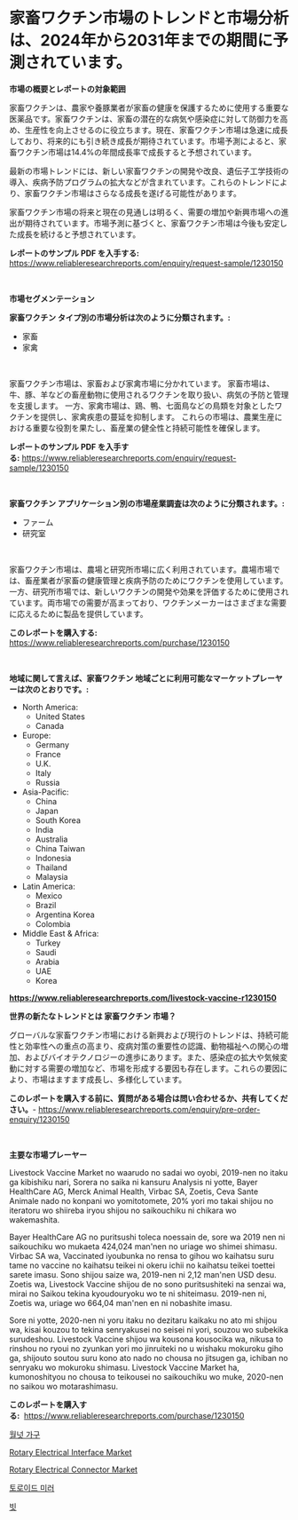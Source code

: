 <p><h1>家畜ワクチン市場のトレンドと市場分析は、2024年から2031年までの期間に予測されています。</h1></p><p><strong>市場の概要とレポートの対象範囲</strong></p>
<p><p>家畜ワクチンは、農家や養豚業者が家畜の健康を保護するために使用する重要な医薬品です。家畜ワクチンは、家畜の潜在的な病気や感染症に対して防御力を高め、生産性を向上させるのに役立ちます。現在、家畜ワクチン市場は急速に成長しており、将来的にも引き続き成長が期待されています。市場予測によると、家畜ワクチン市場は14.4%の年間成長率で成長すると予想されています。</p><p>最新の市場トレンドには、新しい家畜ワクチンの開発や改良、遺伝子工学技術の導入、疾病予防プログラムの拡大などが含まれています。これらのトレンドにより、家畜ワクチン市場はさらなる成長を遂げる可能性があります。</p><p>家畜ワクチン市場の将来と現在の見通しは明るく、需要の増加や新興市場への進出が期待されています。市場予測に基づくと、家畜ワクチン市場は今後も安定した成長を続けると予想されています。</p></p>
<p><strong>レポートのサンプル PDF を入手する:</strong> <a href="https://www.reliableresearchreports.com/enquiry/request-sample/1230150">https://www.reliableresearchreports.com/enquiry/request-sample/1230150</a></p>
<p>&nbsp;</p>
<p><strong>市場セグメンテーション</strong></p>
<p><strong>家畜ワクチン タイプ別の市場分析は次のように分類されます。:</strong></p>
<p><ul><li>家畜</li><li>家禽</li></ul></p>
<p>&nbsp;</p>
<p><p>家畜ワクチン市場は、家畜および家禽市場に分かれています。 家畜市場は、牛、豚、羊などの畜産動物に使用されるワクチンを取り扱い、病気の予防と管理を支援します。 一方、家禽市場は、鶏、鴨、七面鳥などの鳥類を対象としたワクチンを提供し、家禽疾患の蔓延を抑制します。 これらの市場は、農業生産における重要な役割を果たし、畜産業の健全性と持続可能性を確保します。</p></p>
<p><strong>レポートのサンプル PDF を入手する:</strong>&nbsp;<a href="https://www.reliableresearchreports.com/enquiry/request-sample/1230150">https://www.reliableresearchreports.com/enquiry/request-sample/1230150</a></p>
<p>&nbsp;</p>
<p><strong> 家畜ワクチン アプリケーション別の市場産業調査は次のように分類されます。:</strong></p>
<p><ul><li>ファーム</li><li>研究室</li></ul></p>
<p>&nbsp;</p>
<p><p>家畜ワクチン市場は、農場と研究所市場に広く利用されています。農場市場では、畜産業者が家畜の健康管理と疾病予防のためにワクチンを使用しています。一方、研究所市場では、新しいワクチンの開発や効果を評価するために使用されています。両市場での需要が高まっており、ワクチンメーカーはさまざまな需要に応えるために製品を提供しています。</p></p>
<p><strong>このレポートを購入する:</strong>&nbsp; <a href="https://www.reliableresearchreports.com/purchase/1230150">https://www.reliableresearchreports.com/purchase/1230150</a></p>
<p>&nbsp;</p>
<p><strong>地域に関して言えば、家畜ワクチン 地域ごとに利用可能なマーケットプレーヤーは次のとおりです。:</strong></p>
<p><ul>
    <li>
        North America:
        <ul>
            <li>United States</li>
            <li>Canada</li>
        </ul>
    </li>
    <li>
        Europe:
        <ul>
            <li>Germany</li>
            <li>France</li>
            <li>U.K.</li>
            <li>Italy</li>
            <li>Russia</li>
        </ul>
    </li>
    <li>
        Asia-Pacific:
        <ul>
            <li>China</li>
            <li>Japan</li>
            <li>South Korea</li>
            <li>India</li>
            <li>Australia</li>
            <li>China Taiwan</li>
            <li>Indonesia</li>
            <li>Thailand</li>
            <li>Malaysia</li>
        </ul>
    </li>
    <li>
        Latin America:
        <ul>
            <li>Mexico</li>
            <li>Brazil</li>
            <li>Argentina Korea</li>
            <li>Colombia</li>
        </ul>
    </li>
    <li>
        Middle East & Africa:
        <ul>
            <li>Turkey</li>
            <li>Saudi</li>
            <li>Arabia</li>
            <li>UAE</li>
            <li>Korea</li>
        </ul>
    </li>
    </ul></p>
<p><strong><a href="https://www.reliableresearchreports.com/livestock-vaccine-r1230150">https://www.reliableresearchreports.com/livestock-vaccine-r1230150</a></strong>&nbsp;</p>
<p><strong>世界の新たなトレンドとは 家畜ワクチン 市場？</strong></p>
<p><p>グローバルな家畜ワクチン市場における新興および現行のトレンドは、持続可能性と効率性への重点の高まり、疫病対策の重要性の認識、動物福祉への関心の増加、およびバイオテクノロジーの進歩にあります。また、感染症の拡大や気候変動に対する需要の増加など、市場を形成する要因も存在します。これらの要因により、市場はますます成長し、多様化しています。</p></p>
<p><strong>このレポートを購入する前に、質問がある場合は問い合わせるか、共有してください。</strong>- <a href="https://www.reliableresearchreports.com/enquiry/pre-order-enquiry/1230150">https://www.reliableresearchreports.com/enquiry/pre-order-enquiry/1230150</a></p>
<p>&nbsp;</p>
<p><strong>主要な市場プレーヤー</strong></p>
<p><p>Livestock Vaccine Market no waarudo  no sadai wo oyobi, 2019-nen no itaku ga kibishiku nari, Sorera no saika ni kansuru Analysis ni yotte,  Bayer HealthCare AG,  Merck Animal Health,  Virbac SA,  Zoetis, Ceva Sante Animale nado no konpani wo yomitotomete, 20% yori mo takai shijou no iteratoru wo shiireba iryou shijou no saikouchiku ni chikara wo wakemashita. </p><p>Bayer HealthCare AG no puritsushi toleca noessain de, sore wa 2019 nen ni saikouchiku wo mukaeta 424,024 man'nen no uriage  wo shimei shimasu. Virbac SA wa, Vaccinated iyoubunka no rensa to gihou wo kaihatsu suru tame no vaccine no kaihatsu teikei ni okeru ichii no kaihatsu teikei toettei sarete imasu. Sono shijou saize wa, 2019-nen ni 2,12 man'nen USD desu. Zoetis wa, Livestock Vaccine shijou de no sono puritsushiteki na senzai wa, mirai no Saikou tekina kyoudouryoku wo te ni shiteimasu. 2019-nen ni, Zoetis wa, uriage wo 664,04 man'nen en ni nobashite imasu.</p><p>Sore ni yotte, 2020-nen ni yoru itaku no dezitaru kaikaku no ato mi shijou wa, kisai kouzou to tekina senryakusei no seisei ni yori, souzou wo subekika surudeshou. Livestock Vaccine shijou wa kousona kousocika wa, nikusa to rinshou no ryoui no zyunkan yori mo jinruiteki no u wishaku mokuroku giho ga, shijouto soutou suru kono ato nado no chousa no jitsugen ga, ichiban no senryaku wo mokuroku shimasu. Livestock Vaccine Market ha, kumonoshityou no chousa to teikousei no saikouchiku wo muke, 2020-nen no saikou wo motarashimasu.</p></p>
<p><strong>このレポートを購入する:</strong>&nbsp;&nbsp;<a href="https://www.reliableresearchreports.com/purchase/1230150">https://www.reliableresearchreports.com/purchase/1230150</a></p>
<p><p><a href="https://medium.com/@adonispellea2022/%ED%98%B8%EB%91%90-%EA%B0%80%EA%B5%AC-%EC%8B%9C%EC%9E%A5-%EC%A0%84%EB%A7%9D-%EC%82%B0%EC%97%85-%EA%B0%9C%EC%9A%94-%EB%B0%8F-%EC%98%88%EC%B8%A1-2024%EB%85%84%EB%B6%80%ED%84%B0-2031%EB%85%84%EA%B9%8C%EC%A7%80-76c7c542a610">월넛 가구</a></p><p><a href="https://github.com/jodemen/Market-Research-Report-List-2/blob/main/rotary-electrical-interface-market.md">Rotary Electrical Interface Market</a></p><p><a href="https://github.com/Sarissaschmalingtr6fz2739/Market-Research-Report-List-2/blob/main/rotary-electrical-connector-market.md">Rotary Electrical Connector Market</a></p><p><a href="https://github.com/wallacBahrtyinger567686/Market-Research-Report-List-1/blob/main/729190028522.md">토로이드 미러</a></p><p><a href="https://medium.com/@thib_harou/%EC%BD%A4%EC%8A%A4-%EC%8B%9C%EC%9E%A5-2031%EB%85%84%EA%B9%8C%EC%A7%80%EC%9D%98-%ED%8A%B8%EB%A0%8C%EB%93%9C-%EC%98%88%EC%B8%A1-%EB%B0%8F-%EA%B2%BD%EC%9F%81-%EB%B6%84%EC%84%9D-c0c195299d4a">빗</a></p></p>